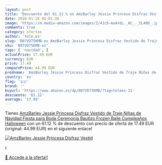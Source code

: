 ```yaml
---
layout: post
title: 'Descuento del 61.12 % en AmzBarley Jessie Princesa Disfraz Vestid'
date: 2020-01-26 02:01:28
image: 'https://m.media-amazon.com/images/I/41c8-AxA+bL._AC_._SL400_.jpg'
comments: true
category: ofertas
author: 'tole.es'
slug: 'B07VD75KMB-es AmzBarley Jessie Princesa Disfraz Vestido de Traje Niñas...'
sku: 'B07VD75KMB-es'
tags: [ 'navidad', ]
actualPrice: 17.49 EUR
currency: EUR
price: 17.49
comparePrice: 44.99 EUR
prodname: 'AmzBarley Jessie Princesa Disfraz Vestido de Traje Niñas de Navidad Fiesta para Boda Ceremonia Bautizo Frozen Baile Cumpleaños Halloween'
country: 'es'
flag: '🇪🇸'
brand: ''
buyurl: 'https://www.amazon.es/dp/B07VD75KMB/?tag=tolees-21'
descuento: '61.12'
average: '17.49'
---
```


Tienes [AmzBarley Jessie Princesa Disfraz Vestido de Traje Niñas de Navidad Fiesta para Boda Ceremonia Bautizo Frozen Baile Cumpleaños Halloween](https://www.amazon.es/dp/B07VD75KMB/?tag=tolees-21) con un 61.12 % de descuento con precio de oferta de 17.49 EUR (original: 44.99 EUR) en el siguiente enlace!

[![AmzBarley Jessie Princesa Disfraz Vestid](https://m.media-amazon.com/images/I/41c8-AxA+bL._AC_._SL400_.jpg)](https://www.amazon.es/dp/B07VD75KMB/?tag=tolees-21)

ℹ️:


[🛒 Accede a la oferta!!](https://www.amazon.es/dp/B07VD75KMB/?tag=tolees-21)
